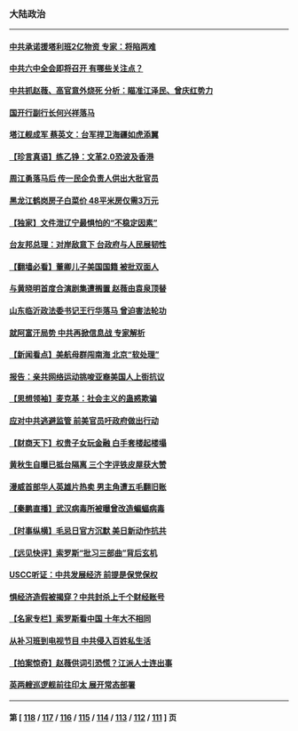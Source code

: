 ### 大陆政治
---
#### [中共承诺援塔利班2亿物资 专家：将陷两难](../../pages/ncid277/n13221852.md) 
#### [中共六中全会即将召开 有哪些关注点？](../../pages/ncid277/n13221042.md) 
#### [中共抓赵薇、高官意外烧死 分析：瞄准江泽民、曾庆红势力](../../pages/ncid277/n13221872.md) 
#### [国开行副行长何兴祥落马](../../pages/ncid277/n13221463.md) 
#### [塔江舰成军 蔡英文：台军捍卫海疆如虎添翼](../../pages/ncid277/n13221307.md) 
#### [【珍言真语】练乙铮：文革2.0恐波及香港](../../pages/ncid277/n13216700.md) 
#### [周江勇落马后 传一民企负责人供出大批官员](../../pages/ncid277/n13221170.md) 
#### [黑龙江鹤岗房子白菜价 48平米房仅需3万元](../../pages/ncid277/n13220939.md) 
#### [【独家】文件泄辽宁最惧怕的“不稳定因素”](../../pages/ncid277/n13220489.md) 
#### [台友邦总理：对岸敌意下 台政府与人民展韧性](../../pages/ncid277/n13220905.md) 
#### [【翻墙必看】董卿儿子美国国籍 被批双面人](../../pages/ncid277/n13220622.md) 
#### [与黄晓明首度合演剧集遭搁置 赵薇由袁泉顶替](../../pages/ncid277/n13220446.md) 
#### [山东临沂政法委书记王行华落马 曾迫害法轮功](../../pages/ncid277/n13220703.md) 
#### [就阿富汗局势 中共再掀信息战 专家解析](../../pages/ncid277/n13220379.md) 
#### [【新闻看点】美航母群闯南海 北京“软处理”](../../pages/ncid277/n13220313.md) 
#### [报告：亲共网络运动挑唆亚裔美国人上街抗议](../../pages/ncid277/n13220298.md) 
#### [【思想领袖】麦克基：社会主义的蛊惑欺骗](../../pages/ncid277/n13200641.md) 
#### [应对中共逃避监管 前美官员吁政府做出行动](../../pages/ncid277/n13220294.md) 
#### [【财商天下】权贵子女玩金融 白手套楼起楼塌](../../pages/ncid277/n13219775.md) 
#### [黄秋生自曝已抵台隔离 三个字评铁皮屋获大赞](../../pages/ncid277/n13220155.md) 
#### [漫威首部华人英雄片热卖 男主角遭五毛翻旧账](../../pages/ncid277/n13220296.md) 
#### [【秦鹏直播】武汉病毒所被曝曾改造蝙蝠病毒](../../pages/ncid277/n13220351.md) 
#### [【时事纵横】毛忌日官方沉默 美日新动作抗共](../../pages/ncid277/n13220324.md) 
#### [【远见快评】索罗斯“批习三部曲”背后玄机](../../pages/ncid277/n13220115.md) 
#### [USCC听证：中共发展经济 前提是保党保权](../../pages/ncid277/n13220258.md) 
#### [惧经济造假被揭穿？中共封杀上千个财经账号](../../pages/ncid277/n13220104.md) 
#### [【名家专栏】索罗斯看中国 十年大不相同](../../pages/ncid277/n13219467.md) 
#### [从补习班到电视节目 中共侵入百姓私生活](../../pages/ncid277/n13220043.md) 
#### [【拍案惊奇】赵薇供词引恐慌？江派人士连出事](../../pages/ncid277/n13219373.md) 
#### [英两艘巡逻舰前往印太 展开常态部署](../../pages/ncid277/n13219596.md) 

---
#### 第 [ [118](./118.md) / [117](./117.md) / [116](./116.md) / [115](./115.md) / [114](./114.md) / [113](./113.md) / [112](./112.md) / [111](./111.md) ] 页
